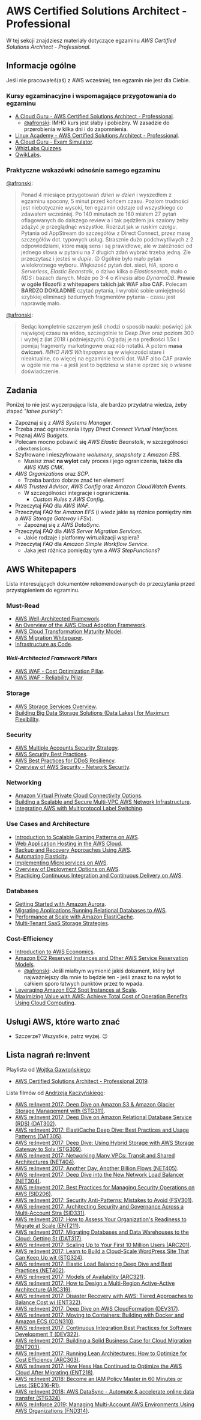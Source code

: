 # AWS Certified Solutions Architect - Professional

W tej sekcji znajdziesz materiały dotyczące egzaminu *AWS Certified Solutions Architect - Professional*.

## Informacje ogólne

Jeśli nie pracowałeś(aś) z AWS wcześniej, ten egzamin nie jest dla Ciebie.

### Kursy egzaminacyjne i wspomagające przygotowania do egzaminu

- [A Cloud Guru - AWS Certified Solutions Architect - Professional](https://acloud.guru/learn/aws-certified-solutions-architect-professional).
  - [@afronski](https://github.com/afronski): IMHO kurs jest słaby i pobieżny. W zasadzie do przerobienia w kilka dni i do zapomnienia.
- [Linux Academy - AWS Certified Solutions Architect - Professional](https://linuxacademy.com/course/aws-certified-solutions-architect-professional-2018/).
- [A Cloud Guru - Exam Simulator](https://acloud.guru/exam-simulator).
- [WhizLabs Quizzes](https://www.whizlabs.com/aws-solutions-architect-professional/).
- [QwikLabs](https://www.qwiklabs.com/).

### Praktyczne wskazówki odnośnie samego egzaminu

[@afronski](https://github.com/afronski):

> Ponad 4 miesiące przygotowań *dzień w dzień* i wyszedłem z egzaminu spocony, 5 minut przed końcem czasu. Poziom trudności jest niebotycznie wysoki, ten egzamin odstaje od wszystkiego co zdawałem wcześniej. Po 140 minutach ze 180 miałem 27 pytań oflagowanych do dalszego review a i tak pędziłem jak szalony żeby zdążyć je przeglądnąć wszystkie. Rozrzut jak *w ruskim czołgu*. Pytania od AppStream do szczegółów z Direct Connect, przez masę szczegółów dot. typowych usług. Strasznie dużo podchwytliwych z 2 odpowiedziami, które mają sens i są prawidłowe, ale w zależności od jednego słowa w pytaniu na 7 długich zdań wybrać trzeba jedną. Źle przeczytasz i jesteś w *dupie*. :wink: Ogólnie było mało pytań wielokrotnego wyboru. Większość pytań dot. sieci, *HA*, sporo o *Serverless*, *Elastic Beanstalk*, o dziwo kilka o *Elasticsearch*, mało o *RDS* i bazach danych. Może po 3-4 o *Kinesis* albo *DynamoDB*. **Prawie w ogóle filozofii z whitepapers takich jak WAF albo CAF.** Polecam **BARDZO DOKŁADNIE** czytać pytania, i wyrobić sobie umiejętność szybkiej eliminacji bzdurnych fragmentów pytania - czasu jest naprawdę mało.

[@afronski](https://github.com/afronski):

> Bedąc kompletnie szczerym jeśli chodzi o sposób nauki: poświęć jak najwięcej czasu na wideo, szczególnie te *Deep Dive* oraz poziom 300 i wyżej z (lat 2018 i późniejszych). Oglądaj je na prędkości 1.5x i pomijaj fragmenty marketingowe oraz rób notatki. A potem **masa ćwiczeń**. *IMHO* *AWS Whitepapers* są w większości stare i nieaktualne, co więcej na egzaminie teorii dot. WAF albo CAF prawie w ogóle nie ma - a jeśli jest to będziesz w stanie oprzeć się o własne doświadczenie.

## Zadania

Poniżej to nie jest wyczerpująca lista, ale bardzo przydatna wiedza, żeby złapać "*łatwe punkty*":

- Zapoznaj się z *AWS Systems Manager*.
- Trzeba znać ograniczenia i typy *Direct Connect Virtual Interfaces*.
- Poznaj *AWS Budgets*.
- Polecam mocno pobawić się *AWS Elastic Beanstalk*, w szczególności `.ebextensions`.
- Szyfrowane i nieszyfrowane *wolumeny*, *snapshoty* z *Amazon EBS*.
  - Musisz znać **na wylot** cały proces i jego ograniczenia, także dla *AWS KMS CMK*.
- *AWS Organizations* oraz *SCP*.
  - Trzeba bardzo dobrze znać ten element!
- *AWS Trusted Advisor*, *AWS Config* oraz *Amazon CloudWatch Events*.
  - W szczególności integracje i ograniczenia.
    - *Custom Rules* z *AWS Config*.
- Przeczytaj *FAQ* dla *AWS WAF*.
- Przeczytaj *FAQ* for *Amazon EFS* (i wiedz jakie są różnice pomiędzy nim a *AWS Storage Gateway* i *FSx*).
  - Zapoznaj się z *AWS DataSync*.
- Przeczytaj *FAQ* dla *AWS Server Migration Services*.
  - Jakie rodzaje i platformy wirtualizacji wspiera?
- Przeczytaj *FAQ* dla *Amazon Simple Workflow Service*.
  - Jaka jest różnica pomiędzy tym a *AWS StepFunctions*?

## AWS Whitepapers

Lista interesujących dokumentów rekomendowanych do przeczytania przed przystąpieniem do egzaminu.

### **Must-Read**

- [AWS Well-Architected Framework](https://d1.awsstatic.com/whitepapers/architecture/AWS_Well-Architected_Framework.pdf).
- [An Overview of the AWS Cloud Adoption Framework](https://d1.awsstatic.com/whitepapers/aws_cloud_adoption_framework.pdf).
- [AWS Cloud Transformation Maturity Model](https://d1.awsstatic.com/whitepapers/AWS-Cloud-Transformation-Maturity-Model.pdf).
- [AWS Migration Whitepaper](https://d1.awsstatic.com/whitepapers/Migration/aws-migration-whitepaper.pdf).
- [Infrastructure as Code](https://d1.awsstatic.com/whitepapers/DevOps/infrastructure-as-code.pdf).

#### *Well-Architected Framework Pillars*

- [AWS WAF - Cost Optimization Pillar](https://d1.awsstatic.com/whitepapers/architecture/AWS-Cost-Optimization-Pillar.pdf).
- [AWS WAF - Reliability Pillar](https://d1.awsstatic.com/whitepapers/architecture/AWS-Reliability-Pillar.pdf).

### Storage

- [AWS Storage Services Overview](ittps://d1.awsstatic.com/whitepapers/AWS%20Storage%20Services%20Whitepaper-v9.pdf).
- [Building Big Data Storage Solutions (Data Lakes) for Maximum Flexibility](https://d1.awsstatic.com/whitepapers/Storage/data-lake-on-aws.pdf).

### Security

- [AWS Multiple Accounts Security Strategy](https://d0.awsstatic.com/aws-answers/AWS_Multi_Account_Security_Strategy.pdf).
- [AWS Security Best Practices](https://d1.awsstatic.com/whitepapers/Security/AWS_Security_Best_Practices.pdf).
- [AWS Best Practices for DDoS Resiliency](https://d1.awsstatic.com/whitepapers/Security/DDoS_White_Paper.pdf).
- [Overview of AWS Security - Network Security](https://d1.awsstatic.com/whitepapers/Security/Networking_Security_Whitepaper.pdf).

### Networking

- [Amazon Virtual Private Cloud Connectivity Options](https://d1.awsstatic.com/whitepapers/aws-amazon-vpc-connectivity-options.pdf).
- [Building a Scalable and Secure Multi-VPC AWS Network Infrastructure](https://d1.awsstatic.com/whitepapers/bilding-a-scalable-and-secure-multi-vpc-aws-network-infrastructure.pdf).
- [Integrating AWS with Multiprotocol Label Switching](https://d1.awsstatic.com/whitepapers/Networking/itegrating-aws-with-multiprotocol-label-switching.pdf).

### Use Cases and Architecture

- [Introduction to Scalable Gaming Patterns on AWS](https://d1.awsstatic.com/whitepapers/aws-scalable-gaming-patterns.pdf).
- [Web Application Hosting in the AWS Cloud](https://d1.awsstatic.com/whitepapers/aws-web-hosting-best-practices.pdf).
- [Backup and Recovery Approaches Using AWS](https://d1.awsstatic.com/whitepapers/Storage/Backup_and_Recovery_Approaches_Using_AWS.pdf).
- [Automating Elasticity](https://d1.awsstatic.com/whitepapers/cost-optimization-automating-elasticity.pdf).
- [Implementing Microservices on AWS](https://d1.awsstatic.com/whitepapers/microservices-on-aws.pdf).
- [Overview of Deployment Options on AWS](https://d1.awsstatic.com/whitepapers/overview-of-deployment-options-on-aws.pdf).
- [Practicing Continuous Integration and Continuous Delivery on AWS](https://d1.awsstatic.com/whitepapers/DevOps/pacticing-continuous-integration-continuous-delivery-on-AWS.pdf).

### Databases

- [Getting Started with Amazon Aurora](https://docs.aws.amazon.com/AmazonRDS/latest/AuroraUserGuide/aurora-ug.pdf#CHAP_GettingStartedAurora).
- [Migrating Applications Running Relational Databases to AWS](https://d1.awsstatic.com/whitepapers/Migration/migrating-applications-to-aws.pdf).
- [Performance at Scale with Amazon ElastiCache](https://d1.awsstatic.com/whitepapers/performance-at-scale-with-amazon-elasticache.pdf).
- [Multi-Tenant SaaS Storage Strategies](https://d1.awsstatic.com/whitepapers/Multi_Tenant_SaaS_Storage_Strategies.pdf).

### Cost-Efficiency

- [Introduction to AWS Economics](https://d1.awsstatic.com/whitepapers/introduction-to-aws-cloud-economics-final.pdf).
- [Amazon EC2 Reserved Instances and Other AWS Service Reservation Models](https://d1.awsstatic.com/whitepapers/cost-optimization-reservation-models.pdf).
  - [@afronski](https://github.com/afronski): Jeśli miałbym wymienić jakiś dokument, który był najważniejszy dla mnie to będzie ten - jeśli znasz to na wylot to całkiem sporo łatwych punktów przez to wpada.
- [Leveraging Amazon EC2 Spot Instances at Scale](https://d1.awsstatic.com/whitepapers/cost-optimization-leveraging-ec2-spot-instances.pdf).
- [Maximizing Value with AWS: Achieve Total Cost of Operation Benefits Using Cloud Computing](https://d1.awsstatic.com/whitepapers/total-cost-of-operation-benefits-using-aws.pdf).

## Usługi AWS, które warto znać

- Szczerze? Wszystkie, patrz wyżej. :wink:

## Lista nagrań re:Invent

Playlista od [Wojtka Gawrońskiego](https://github.com/afronski):

- [AWS Certified Solutions Architect - Professional 2019](https://www.youtube.com/playlist?list=PLCRlJJDoP5o8PxxCOPe3cZIw-4-uUAeV_).

Lista filmów od [Andrzeja Kaczyńskiego](https://github.com/andrewkaczynski):

- [AWS re:Invent 2017: Deep Dive on Amazon S3 & Amazon Glacier Storage Management with (STG311)](https://www.youtube.com/watch?v=SUWqDOnXeDw).
- [AWS re:Invent 2017: Deep Dive on Amazon Relational Database Service (RDS) (DAT302)](https://www.youtube.com/watch?v=TJxC-B9Q9tQ).
- [AWS re:Invent 2017: ElastiCache Deep Dive: Best Practices and Usage Patterns (DAT305)](https://www.youtube.com/watch?v=_YYBdsuUq2M).
- [AWS re:Invent 2017: Deep Dive: Using Hybrid Storage with AWS Storage Gateway to Solv (STG309)](https://www.youtube.com/watch?v=9wgaV70FeaM).
- [AWS re:Invent 2017: Networking Many VPCs: Transit and Shared Architectures (NET404)](https://www.youtube.com/watch?v=KGKrVO9xlqI).
- [AWS re:Invent 2017: Another Day, Another Billion Flows (NET405)](https://www.youtube.com/watch?v=8gc2DgBqo9U).
- [AWS re:Invent 2017: Deep Dive into the New Network Load Balancer (NET304)](https://www.youtube.com/watch?v=z0FBGIT1Ub4).
- [AWS re:Invent 2017: Best Practices for Managing Security Operations on AWS (SID206)](https://www.youtube.com/watch?v=gjrcoK8T3To).
- [AWS re:Invent 2017: Security Anti-Patterns: Mistakes to Avoid (FSV301)](https://www.youtube.com/watch?v=tzJmE_Jlas0).
- [AWS re:Invent 2017: Architecting Security and Governance Across a Multi-Account Stra (SID331)](https://www.youtube.com/watch?v=71fD8Oenwxc).
- [AWS re:Invent 2017: How to Assess Your Organization's Readiness to Migrate at Scale (ENT211)](https://www.youtube.com/watch?v=id-PY0GBHXA).
- [AWS re:Invent 2017: Migrating Databases and Data Warehouses to the Cloud: Getting St (DAT317)](https://www.youtube.com/watch?v=Y33TviLMBFY).
- [AWS re:Invent 2017: Scaling Up to Your First 10 Million Users (ARC201)](https://www.youtube.com/watch?v=w95murBkYmU).
- [AWS re:Invent 2017: Learn to Build a Cloud-Scale WordPress Site That Can Keep Up wit (STG324)](https://www.youtube.com/watch?v=dPdac4LL884).
- [AWS re:Invent 2017: Elastic Load Balancing Deep Dive and Best Practices (NET402)](https://www.youtube.com/watch?v=9TwkMMogojY).
- [AWS re:Invent 2017: Models of Availability (ARC321)](https://www.youtube.com/watch?v=xc_PZ5OPXcc).
- [AWS re:Invent 2017: How to Design a Multi-Region Active-Active Architecture (ARC319)](https://www.youtube.com/watch?v=RMrfzR4zyM4).
- [AWS re:Invent 2017: Disaster Recovery with AWS: Tiered Approaches to Balance Cost wi (ENT322)](https://www.youtube.com/watch?v=a7EMou07hRc).
- [AWS re:Invent 2017: Deep Dive on AWS CloudFormation (DEV317)](https://www.youtube.com/watch?v=01hy48R9Kr8).
- [AWS re:Invent 2017: Moving to Containers: Building with Docker and Amazon ECS (CON310)](https://www.youtube.com/watch?v=Qik9LBktjgs).
- [AWS re:Invent 2017: Continuous Integration Best Practices for Software Development T (DEV322)](https://www.youtube.com/watch?v=GEPJ7Lo346A).
- [AWS re:Invent 2017: Building a Solid Business Case for Cloud Migration (ENT203)](https://www.youtube.com/watch?v=CcspJkc7zqg).
- [AWS re:Invent 2017: Running Lean Architectures: How to Optimize for Cost Efficiency (ARC303)](https://www.youtube.com/watch?v=XQFweGjK_-o).
- [AWS re:Invent 2017: How Hess Has Continued to Optimize the AWS Cloud After Migrating (ENT218)](https://www.youtube.com/watch?v=1Z4BfRj2FiU).
- [AWS re:Invent 2018: Become an IAM Policy Master in 60 Minutes or Less (SEC316-R1)](https://www.youtube.com/watch?v=YQsK4MtsELU).
- [AWS re:Invent 2018: AWS DataSync - Automate & accelerate online data transfer (STG324)](https://www.youtube.com/watch?v=PA3PuU3beFI).
- [AWS re:Inforce 2019: Managing Multi-Account AWS Environments Using AWS Organizations (FND314)](https://www.youtube.com/watch?v=fxo67UeeN1A).
